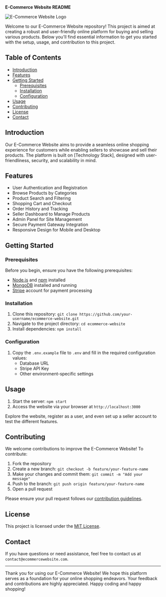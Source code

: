**E-Commerce Website README**

![E-Commerce Website Logo](logo.png)

Welcome to our E-Commerce Website repository! This project is aimed at creating a robust and user-friendly online platform for buying and selling various products. Below you'll find essential information to get you started with the setup, usage, and contribution to this project.

## Table of Contents

- [Introduction](#introduction)
- [Features](#features)
- [Getting Started](#getting-started)
  - [Prerequisites](#prerequisites)
  - [Installation](#installation)
  - [Configuration](#configuration)
- [Usage](#usage)
- [Contributing](#contributing)
- [License](#license)
- [Contact](#contact)

## Introduction

Our E-Commerce Website aims to provide a seamless online shopping experience for customers while enabling sellers to showcase and sell their products. The platform is built on [Technology Stack], designed with user-friendliness, security, and scalability in mind.

## Features

- User Authentication and Registration
- Browse Products by Categories
- Product Search and Filtering
- Shopping Cart and Checkout
- Order History and Tracking
- Seller Dashboard to Manage Products
- Admin Panel for Site Management
- Secure Payment Gateway Integration
- Responsive Design for Mobile and Desktop

## Getting Started

### Prerequisites

Before you begin, ensure you have the following prerequisites:

- [Node.js](https://nodejs.org/) and [npm](https://www.npmjs.com/) installed
- [MongoDB](https://www.mongodb.com/) installed and running
- [Stripe](https://stripe.com/) account for payment processing

### Installation

1. Clone this repository: `git clone https://github.com/your-username/ecommerce-website.git`
2. Navigate to the project directory: `cd ecommerce-website`
3. Install dependencies: `npm install`

### Configuration

1. Copy the `.env.example` file to `.env` and fill in the required configuration values:
   - Database URL
   - Stripe API Key
   - Other environment-specific settings

## Usage

1. Start the server: `npm start`
2. Access the website via your browser at `http://localhost:3000`

Explore the website, register as a user, and even set up a seller account to test the different features.

## Contributing

We welcome contributions to improve the E-Commerce Website! To contribute:

1. Fork the repository
2. Create a new branch: `git checkout -b feature/your-feature-name`
3. Make your changes and commit them: `git commit -m "Add your message"`
4. Push to the branch: `git push origin feature/your-feature-name`
5. Open a pull request

Please ensure your pull request follows our [contribution guidelines](CONTRIBUTING.md).

## License

This project is licensed under the [MIT License](LICENSE).

## Contact

If you have questions or need assistance, feel free to contact us at `contact@ecommercewebsite.com`.

---

Thank you for using our E-Commerce Website! We hope this platform serves as a foundation for your online shopping endeavors. Your feedback and contributions are highly appreciated. Happy coding and happy shopping!
